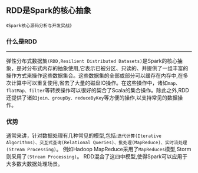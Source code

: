 ## RDD是Spark的核心抽象  
`《Spark核心源码分析与开发实战》`
### 什么是RDD
---
弹性分布式数据集`(RDD,Resilient Distributed Datasets)`是Spark的核心抽象，是对分布式内存的抽象使用,它表示已被分区、只读的、并提供了一组丰富的操作方式来操作这些数据集合。这些数据集的全部或部分可以缓存在内存中,在多次计算中可以重复使用,省去了大量的磁盘IO操作。在这些操作中，诸如`map、flatMap、filter`等转换操作可以很好的契合了Scala的集合操作。除此之外,RDD还提供了诸如`join、groupBy、reduceByKey`等方便的操作,以支持常见的数据操作。

### 优势
通常来讲，针对数据处理有几种常见的模型,包括:`迭代计算(Iterative Algorithms)、交互式查询(Relational Queries)、批处理(MapReduce)、实时流处理(Stream Processing)`。
例如Hadoop MapReduce采用了`MapReduces`模型,Storm则采用了`(Stream Processing)`。
RDD混合了这四中模型,使得Spark可以应用于大多数大数据处理场景。


